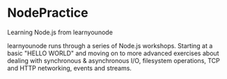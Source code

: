 # NodePractice
Learning Node.js from learnyounode

learnyounode runs through a series of Node.js workshops. Starting at a basic "HELLO WORLD" and moving on to more advanced exercises about dealing with synchronous & asynchronous I/O, filesystem operations, TCP and HTTP networking, events and streams.
